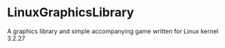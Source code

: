 # LinuxGraphicsLibrary
A graphics library and simple accompanying game written for Linux kernel 3.2.27

